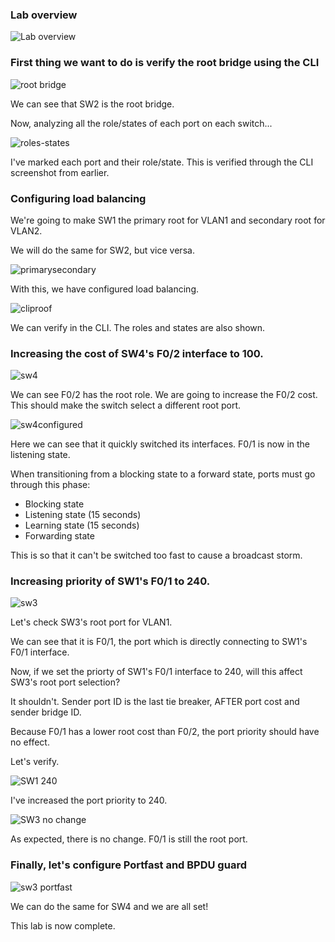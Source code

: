 ### Lab overview

![Lab overview](configuring-stp-ss1.png)

### First thing we want to do is verify the root bridge using the CLI

![root bridge](configuring-stp-ss2.png)

We can see that SW2 is the root bridge.

Now, analyzing all the role/states of each port on each switch...

![roles-states](configuring-stp-ss3.png)

I've marked each port and their role/state. This is verified through the CLI screenshot from earlier.

### Configuring load balancing

We're going to make SW1 the primary root for VLAN1 and secondary root for VLAN2.

We will do the same for SW2, but vice versa.

![primarysecondary](configuring-stp-ss4.png)

With this, we have configured load balancing.

![cliproof](configuring-stp-ss5.png)

We can verify in the CLI. The roles and states are also shown.

### Increasing the cost of SW4's F0/2 interface to 100.

![sw4](configuring-stp-ss6.png)

We can see F0/2 has the root role. We are going to increase the F0/2 cost. This should make the switch select a different root port.

![sw4configured](configuring-stp-ss7.png)

Here we can see that it quickly switched its interfaces. F0/1 is now in the listening state.

When transitioning from a blocking state to a forward state, ports must go through this phase:
- Blocking state
- Listening state (15 seconds)
- Learning state (15 seconds)
- Forwarding state

This is so that it can't be switched too fast to cause a broadcast storm.

### Increasing priority of SW1's F0/1 to 240.

![sw3](configuring-stp-ss8.png)

Let's check SW3's root port for VLAN1.

We can see that it is F0/1, the port which is directly connecting to SW1's F0/1 interface.

Now, if we set the priorty of SW1's F0/1 interface to 240, will this affect SW3's root port selection?

It shouldn't. Sender port ID is the last tie breaker, AFTER port cost and sender bridge ID. 

Because F0/1 has a lower root cost than F0/2, the port priority should have no effect.

Let's verify.

![SW1 240](configuring-stp-ss9.png)

I've increased the port priority to 240.

![SW3 no change](configuring-stp-ss10.png)

As expected, there is no change. F0/1 is still the root port.

### Finally, let's configure Portfast and BPDU guard

![sw3 portfast](configuring-stp-ss11.png)

We can do the same for SW4 and we are all set!

This lab is now complete.
